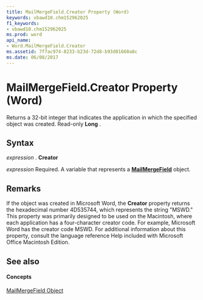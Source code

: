 ```yaml
---
title: MailMergeField.Creator Property (Word)
keywords: vbawd10.chm152962025
f1_keywords:
- vbawd10.chm152962025
ms.prod: word
api_name:
- Word.MailMergeField.Creator
ms.assetid: 7f7ac974-8233-b23d-72d8-b93d01660a8c
ms.date: 06/08/2017
---
```



# MailMergeField.Creator Property (Word)

Returns a 32-bit integer that indicates the application in which the specified object was created. Read-only  **Long** .


## Syntax

 _expression_ . **Creator**

 _expression_ Required. A variable that represents a **[MailMergeField](Word.MailMergeField.md)** object.


## Remarks

If the object was created in Microsoft Word, the  **Creator** property returns the hexadecimal number 4D535744, which represents the string "MSWD." This property was primarily designed to be used on the Macintosh, where each application has a four-character creator code. For example, Microsoft Word has the creator code MSWD. For additional information about this property, consult the language reference Help included with Microsoft Office Macintosh Edition.


## See also


#### Concepts


[MailMergeField Object](Word.MailMergeField.md)

